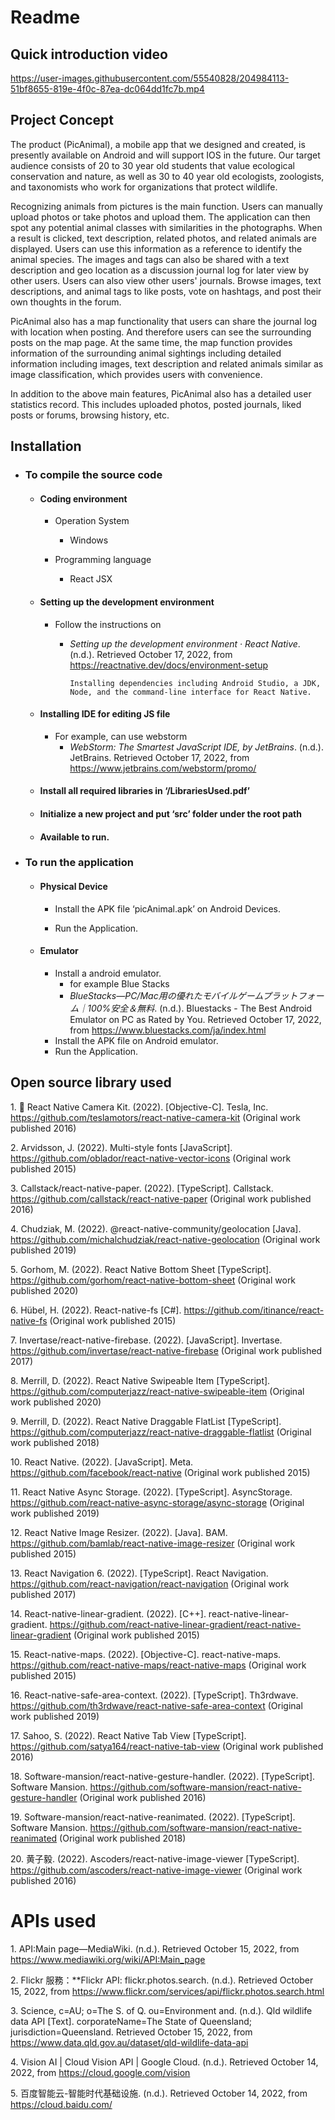 # Readme
## Quick introduction video
https://user-images.githubusercontent.com/55540828/204984113-51bf8655-819e-4f0c-87ea-dc064dd1fc7b.mp4

## Project Concept

The product (PicAnimal), a mobile app that we designed and created, is presently available on Android and will support IOS in the future. Our target audience consists of 20 to 30 year old students that value ecological conservation and nature, as well as 30 to 40 year old ecologists, zoologists, and taxonomists who work for organizations that protect wildlife.

Recognizing animals from pictures is the main function. Users can manually upload photos or take photos and upload them. The application can then spot any potential animal classes with similarities in the photographs. When a result is clicked, text description, related photos, and related animals are displayed. Users can use this information as a reference to identify the animal species. The images and tags can also be shared with a text description and geo location as a discussion journal log for later view by other users.
Users can also view other users' journals. Browse images, text descriptions, and animal tags to like posts, vote on hashtags, and post their own thoughts in the forum.

PicAnimal also has a map functionality that users can share the journal log with location when posting. And therefore users can see the surrounding posts on the map page. At the same time, the map function provides information of the surrounding animal sightings including detailed information including images, text description and related animals similar as image classification, which provides users with convenience.

In addition to the above main features, PicAnimal also has a detailed user statistics record. This includes uploaded photos, posted journals, liked posts or forums, browsing history, etc. 

## Installation

- ### To compile the source code

  - #### Coding environment

    - Operation System
      - Windows

    - Programming language
      - React JSX

  - #### Setting up the development environment

    - Follow the instructions on 

      - *Setting up the development environment · React Native*. (n.d.). Retrieved October 17, 2022, from https://reactnative.dev/docs/environment-setup	

        ```
        Installing dependencies including Android Studio, a JDK, Node, and the command-line interface for React Native.
        ```

  - #### Installing IDE for editing JS file

    - For example, can use webstorm 
      - *WebStorm: The Smartest JavaScript IDE, by JetBrains*. (n.d.). JetBrains. Retrieved October 17, 2022, from https://www.jetbrains.com/webstorm/promo/

  - #### Install all required libraries in ‘/LibrariesUsed.pdf’

  - #### Initialize a new project and put ‘src’ folder under the root path

  - #### Available to run.

- ### To run the application

  - #### Physical Device

    - Install the APK file ‘picAnimal.apk’ on Android Devices. 

    - Run the Application.

  - #### Emulator

    - Install a android emulator.
      - for example Blue Stacks
      - *BlueStacks—PC/Mac用の優れたモバイルゲームプラットフォーム｜100%安全＆無料*. (n.d.). Bluestacks - The Best Android Emulator on PC as Rated by You. Retrieved October 17, 2022, from https://www.bluestacks.com/ja/index.html
    - Install the APK file on Android emulator.
    - Run the Application.
    
## Open source library used

1\. 🎈 React Native Camera Kit. (2022). \[Objective-C\]. Tesla, Inc. https://github.com/teslamotors/react-native-camera-kit (Original work published 2016)

2\. Arvidsson, J. (2022). Multi-style fonts \[JavaScript\]. https://github.com/oblador/react-native-vector-icons (Original work published 2015)

3\. Callstack/react-native-paper. (2022). \[TypeScript\]. Callstack. https://github.com/callstack/react-native-paper (Original work published 2016)

4\. Chudziak, M. (2022). @react-native-community/geolocation \[Java\]. https://github.com/michalchudziak/react-native-geolocation (Original work published 2019)

5\. Gorhom, M. (2022). React Native Bottom Sheet \[TypeScript\]. https://github.com/gorhom/react-native-bottom-sheet (Original work published 2020)

6\. Hübel, H. (2022). React-native-fs \[C#\]. https://github.com/itinance/react-native-fs (Original work published 2015)

7\. Invertase/react-native-firebase. (2022). \[JavaScript\]. Invertase. https://github.com/invertase/react-native-firebase (Original work published 2017)

8\. Merrill, D. (2022). React Native Swipeable Item \[TypeScript\]. https://github.com/computerjazz/react-native-swipeable-item (Original work published 2020)

9\. Merrill, D. (2022). React Native Draggable FlatList \[TypeScript\]. https://github.com/computerjazz/react-native-draggable-flatlist (Original work published 2018)

10\. React Native. (2022). \[JavaScript\]. Meta. https://github.com/facebook/react-native (Original work published 2015)

11\. React Native Async Storage. (2022). \[TypeScript\]. AsyncStorage. https://github.com/react-native-async-storage/async-storage (Original work published 2019)

12\. React Native Image Resizer. (2022). \[Java\]. BAM. https://github.com/bamlab/react-native-image-resizer (Original work published 2015)

13\. React Navigation 6. (2022). \[TypeScript\]. React Navigation. https://github.com/react-navigation/react-navigation (Original work published 2017)

14\. React-native-linear-gradient. (2022). \[C++\]. react-native-linear-gradient. https://github.com/react-native-linear-gradient/react-native-linear-gradient (Original work published 2015)

15\. React-native-maps. (2022). \[Objective-C\]. react-native-maps. https://github.com/react-native-maps/react-native-maps (Original work published 2015)

16\. React-native-safe-area-context. (2022). \[TypeScript\]. Th3rdwave. https://github.com/th3rdwave/react-native-safe-area-context (Original work published 2019)

17\. Sahoo, S. (2022). React Native Tab View \[TypeScript\]. https://github.com/satya164/react-native-tab-view (Original work published 2016)

18\. Software-mansion/react-native-gesture-handler. (2022). \[TypeScript\]. Software Mansion. https://github.com/software-mansion/react-native-gesture-handler (Original work published 2016)

19\. Software-mansion/react-native-reanimated. (2022). \[TypeScript\]. Software Mansion. https://github.com/software-mansion/react-native-reanimated (Original work published 2018)

20\. 黄子毅. (2022). Ascoders/react-native-image-viewer \[TypeScript\]. https://github.com/ascoders/react-native-image-viewer (Original work published 2016)

# APIs used

1\. API:Main page—MediaWiki. (n.d.). Retrieved October 15, 2022, from https://www.mediawiki.org/wiki/API:Main_page

2\. Flickr 服務：\*\*Flickr API: flickr.photos.search. (n.d.). Retrieved October 15, 2022, from https://www.flickr.com/services/api/flickr.photos.search.html

3\. Science, c=AU; o=The S. of Q. ou=Environment and. (n.d.). Qld wildlife data API \[Text\]. corporateName=The State of Queensland; jurisdiction=Queensland. Retrieved October 15, 2022, from https://www.data.qld.gov.au/dataset/qld-wildlife-data-api

4\. Vision AI \| Cloud Vision API \| Google Cloud. (n.d.). Retrieved October 14, 2022, from https://cloud.google.com/vision

5\. 百度智能云-智能时代基础设施. (n.d.). Retrieved October 14, 2022, from https://cloud.baidu.com/
